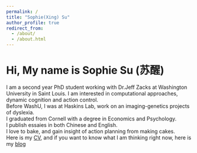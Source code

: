 ```yaml
---
permalink: /
title: "Sophie(Xing) Su"
author_profile: true
redirect_from: 
  - /about/
  - /about.html
---
```


Hi, My name is Sophie Su (苏醒)
======

I am a second year PhD student working with Dr.Jeff Zacks at Washington University in Saint Louis. I am interested in computational approaches, dynamic cognition and action control.  <br/>
Before WashU, I was at Haskins Lab, work on an imaging-genetics projects of dyslexia. <br/>
I graduated from Cornell with a degree in Economics and Psychology. <br/>
I publish essaies in both Chinese and English. <br/>
I love to bake, and gain insight of action planning from making cakes. <br/>
Here is my [CV](/files/Sophie_Su_CV_2022.pdf), and if you want to know what I am thinking right now, here is my [blog](/_portfolio)


